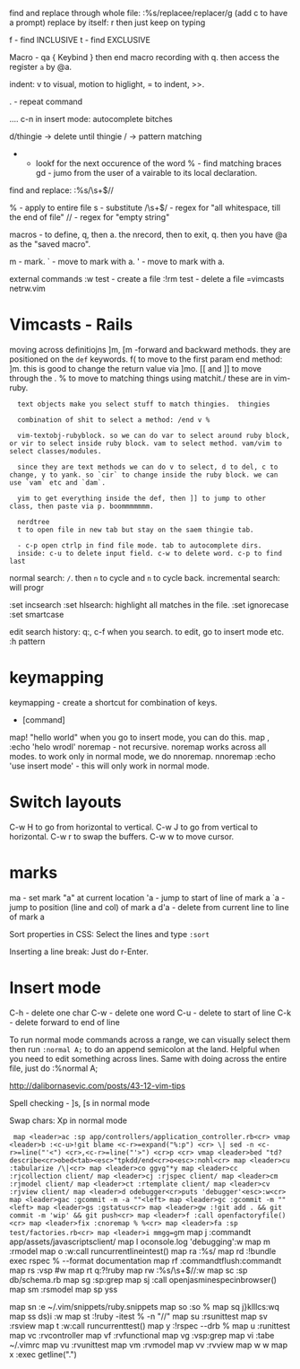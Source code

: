 find and replace through whole file: :%s/replacee/replacer/g (add c to have a prompt)
  replace by itself: r then just keep on typing

f - find INCLUSIVE
t - find EXCLUSIVE

Macro - qa { Keybind } then end macro recording with q. then access the register `a` by @a.

  indent: v to visual, motion to higlight, = to indent, >>.

  . - repeat command

  .... c-n in insert mode: autocomplete bitches

  d/thingie -> delete until thingie
  / -> pattern matching
  * - lookf for the next occurence of the word
  % - find matching braces
  gd - jumo from the user of a vairable to its local declaration.

  find and replace:
  :%s/\s\+$//

  % - apply to entire file
  s - substitute
  /\s\+$/ - regex for "all whitespace, till the end of file"
  // - regex for "empty string"

  macros - to define, q, then a. the nrecord, then to exit, q. then you have @a as the "saved macro". 

  m - mark.
  ` - move to mark with a.
  ' - move to mark with a.

  external commands
  :w test - create a file
  :!rm test - delete a file
  =vimcasts netrw.vim 

# Vimcasts  - Rails

  moving across definitiojns
  ]m, [m -forward and backward methods. they are positioned on the `def` keywords.
  f( to move to the first param
      end method: ]m. this is good to change the return value via ]mo.
      [[ and ]] to move through the .
      % to move to matching things using matchit./
      these are in vim-ruby.

      text objects make you select stuff to match thingies.  thingies

      combination of shit to select a method: /end v %

      vim-textobj-rubyblock. so we can do var to select around ruby block, or vir to select inside ruby block. vam to select method. vam/vim to select classes/modules.

      since they are text methods we can do v to select, d to del, c to change, y to yank. so `cir` to change inside the ruby block. we can use `vam` etc and `dam`.

      yim to get everything inside the def, then ]] to jump to other class, then paste via p. boommmmmmm.

      nerdtree
      t to open file in new tab but stay on the saem thingie tab.

      - c-p open ctrlp in find file mode. tab to autocomplete dirs.
      inside: c-u to delete input field. c-w to delete word. c-p to find last

  normal search: `/`. then `n` to cycle and `n` to cycle back. incremental search: will progr

  :set incsearch
  :set hlsearch: highlight all matches in the file.
  :set ignorecase
  :set smartcase

  edit search history:
  q:, c-f when you search. to edit, go to insert mode etc.
  :h pattern

# keymapping

  keymapping - create a shortcut for combination of keys. 

  * [command] 

  map! <f5> "hello world"<cr> when you go to insert mode, you can do this.
  map <leader>, :<c-u>echo 'helo wrodl'</cr>
  noremap - not recursive.
  noremap works across all modes. to work only in normal mode, we do nnoremap.
  nnoremap <s-v> :<c-u>echo 'use insert mode'<cr> - this will only work in normal mode.

# Switch layouts

C-w H to go from horizontal to vertical.
C-w J to go from vertical to horizontal.
C-w r to swap the buffers.
C-w w to move cursor.

# marks
  ma - set mark "a" at current location
  'a - jump to start of line of mark a
  `a - jump to position (line and col) of mark a
  d'a - delete from current line to line of mark a

Sort properties in CSS: Select the lines and type `:sort`

Inserting a line break: Just do r-Enter.

# Insert mode

C-h - delete one char
C-w - delete one word
C-u - delete to start of line
C-k - delete forward to end of line

To run normal mode commands across a range, we can visually select them then run `:normal A;` to do an append semicolon at the land. Helpful when you need to edit something across lines.
Same with doing across the entire file, just do :%normal A;

http://dalibornasevic.com/posts/43-12-vim-tips

Spell checking - ]s, [s in normal mode

Swap chars: Xp in normal mode

  `
  map <leader>ac :sp app/controllers/application_controller.rb<cr>
  vmap <leader>b :<c-u>!git blame <c-r>=expand("%:p") <cr> \| sed -n <c-r>=line("'<") <cr>,<c-r>=line("'>") <cr>p <cr>
  vmap <leader>bed "td?describe<cr>obed<tab><esc>"tpkdd/end<cr>o<esc>:nohl<cr>
  map <leader>cu :tabularize /\|<cr>
  map <leader>co ggvg"*y
  map <leader>cc :rjcollection client/
  map <leader>cj :rjspec client/
  map <leader>cm :rjmodel client/
  map <leader>ct :rtemplate client/
  map <leader>cv :rjview client/
  map <leader>d odebugger<cr>puts 'debugger'<esc>:w<cr>
  map <leader>gac :gcommit -m -a ""<left>
  map <leader>gc :gcommit -m ""<left>
  map <leader>gs :gstatus<cr>
  map <leader>gw :!git add . && git commit -m 'wip' && git push<cr>
  map <leader>f :call openfactoryfile()<cr>
  map <leader>fix :cnoremap % %<cr>
  map <leader>fa :sp test/factories.rb<cr>
  map <leader>i mmgg=g`m<cr>
  map <leader>j :commandt app/assets/javascripts<cr>client/
  map <leader>l oconsole.log 'debugging'<esc>:w<cr>
  map <leader>m :rmodel 
  map <leader>o :w<cr>:call runcurrentlineintest()<cr>
  map <leader>ra :%s/
  map <leader>rd :!bundle exec rspec % --format documentation<cr>
  map <leader>rf :commandtflush<cr>:commandt<cr>
  map <leader>rs :vsp <c-r>#<cr><c-w>w
  map <leader>rt q:?!ruby<cr><cr>
  map <leader>rw :%s/\s\+$//<cr>:w<cr>
  map <leader>sc :sp db/schema.rb<cr>
  map <leader>sg :sp<cr>:grep 
  map <leader>sj :call openjasminespecinbrowser()<cr>
  map <leader>sm :rsmodel 
  map <leader>sp yss<p>
  map <leader>sn :e ~/.vim/snippets/ruby.snippets<cr>
  map <leader>so :so %<cr>
  map <leader>sq j<c-v>}klllcs<esc>:wq<cr>
  map <leader>ss ds)i <esc>:w<cr>
  map <leader>st :!ruby -itest % -n "//"<left><left>
  map <leader>su :rsunittest 
  map <leader>sv :rsview 
  map <leader>t :w<cr>:call runcurrenttest()<cr>
  map <leader>y :!rspec --drb %<cr>
  map <leader>u :runittest<cr>
  map <leader>vc :rvcontroller<cr>
  map <leader>vf :rvfunctional<cr>
  map <leader>vg :vsp<cr>:grep 
  map <leader>vi :tabe ~/.vimrc<cr>
  map <leader>vu :rvunittest<cr>
  map <leader>vm :rvmodel<cr>
  map <leader>vv :rvview<cr>
  map <leader>w <c-w>w
  map <leader>x :exec getline(".")<cr>

